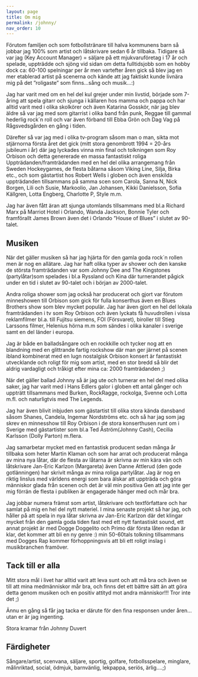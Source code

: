 ```yaml
---
layout: page
title: Om mig
permalink: /johnny/
nav_order: 10
---
```


Förutom familjen och som fotbollstränare till halva kommunens barn så jobbar jag 100% som artist och låtskrivare sedan 6 år tillbaka. 
Tidigare så var jag (Key Account Manager) = säljare på ett mjukvaruföretag i 17 år och spelade, uppträdde och sjöng vid sidan om detta fulltidsjobb som en hobby dock ca: 60-100 spelningar per år men vartefter åren gick så blev jag en mer etablerad artist på scenerna och kände att jag faktiskt kunde livnära mig på det ”roligaste” som finns...sång och musik...:) 

Jag har varit med om en hel del kul grejer under min livstid, började som 7-åring att spela gitarr och sjunga i källaren hos mamma och pappa och har alltid varit med i olika skolkörer och även Katarina Gosskör, när jag blev äldre så var jag med som gitarrist i olika band från punk, Reggae till gammal hederlig rock´n roll och var även förband till Ebba Grön och Dag Vag på Rågsvedsgården en gång i tiden.

Därefter så var jag med i olika tv-program såsom man o man, sikta mot stjärnorna första året det gick (mitt stora genombrott 1994 = 20-års jubileum i år) där jag lyckades vinna min final och tolkningen som Roy Orbison och detta genererade en massa fantastiskt roliga Uppträdanden/framträdanden med en hel del olika arrangemang från Sweden Hockeygames, de flesta båtarna såsom Viking Line, Silja, Birka etc., och som gästartist hos Robert Wells i globen och även enskilda uppträdanden tillsammans på samma scen som Carola, Sanna N, Nick Borgen, Lili och Susie, Markoolio, Jan Johansen, Kikki Danielsson, Sofia Källgren, Lotta Engberg, Charlotte P, Style m.m.

Jag har även fått äran att sjunga utomlands tillsammans med bl.a Richard Marx på Marriot Hotel i Orlando, Wanda Jackson, Bonnie Tyler och framförallt James Brown även det i Orlando ”House of Blues” i slutet av 90-talet.


## Musiken

När det gäller musiken så har jag hjärta för den gamla goda rock´n rollen men är nog en allätare. Jag har haft olika typer av shower och den kanske de största framträdanden var som Johnny Dee and The Kingstones (partylåtar)som spelades i bl.a Ryssland och Kina där turnerandet pågick under en tid i slutet av 90-talet och i början av 2000-talet.

Andra roliga shower som jag också har producerat och gjort var förutom minneshowen till Orbison som gick för fulla konserthus även en Blues Brothers show som blev mycket populär.
Jag har även gjort en hel del lokala framträdanden i tv som Roy Orbison och även lyckats få huvudrollen i vissa reklamfilmer bl.a. till Fujitsu siemens, FOI (Försvaret), biroller till Stieg Larssons filmer, Helenius hörna m.m som sändes i olika kanaler i sverige samt en del länder i europa. 

Jag är både en balladsångare och en rockkille och tycker nog att en blandning med en glittrande fartig rockshow där man ger järnet på scenen ibland kombinerat med en lugn nostalgisk Orbison konsert är fantastiskt utvecklande och roligt för mig som artist, med en stor bredd så blir det aldrig vardagligt och tråkigt efter mina ca: 2000 framträdanden ;)

När det gäller ballad Johnny så är jag ute och turnerar en hel del med olika saker, jag har varit med i Hans Edlers galor i globen ett antal gånger och uppträtt tillsammans med Burken, RockRagge, rockolga, Svenne och Lotta m.fl. och naturligtvis med The Legends.

Jag har även blivit inbjuden som gästartist till olika stora kända dansband såsom Shanes, Candela, Ingemar Nordströms etc. och så har jag som jag skrev en minnesshow till Roy Orbison i de stora konserthusen runt om i Sverige med gästartister som bl.a Ted Åström(Johnny Cash), Cecilia Karlsson (Dolly Parton) m.flera.

Jag samarbetar mycket med en fantastisk producent sedan många år tillbaka som heter Martin Klaman och som har arrat och producerat många av mina nya låtar, där de flesta av låtarna är skrivna av min kära vän och låtskrivare Jan-Eric Karlzon (Margareta) även Danne Attlerud (den gode gotlänningen) har skrivit många av mina roliga partylåtar.
Jag är nog en riktig linslus med världens energi som bara älskar att uppträda och göra människor glada från scenen och det är väl min positiva Gen att jag inte ger mig förrän de flesta i publiken är engagerade hänger med och mår bra.

Jag jobbar numera främst som artist, låtskrivare och textförfattare  och har samlat på mig en hel del nytt materiel. 
I mina senaste projekt så har jag, och håller på att spela in nya låtar skrivna av Jan-Eric Karlzon där det klingar mycket från den gamla goda tiden fast med ett nytt fantastiskt sound, ett annat projekt är med Dogge Doggelito och Primo där första låten redan är klar, det kommer att bli en ny genre :) min 50-60tals tolkning tillsammans med Dogges Rap kommer förhoppningsvis att bli ett roligt inslag i musikbranchen framöver.


## Tack till er alla

Mitt stora mål i livet har alltid varit att leva sunt och att må bra och även se till att mina medmänniskor mår bra, och finns det ett bättre sätt än att göra detta genom musiken och en positiv attityd mot andra människor!!!
Tror inte det ;)

Ännu en gång så får jag tacka er därute för den fina responsen under åren…utan er är jag ingenting.

Stora kramar från
Johnny Duvert


## Färdigheter

Sångare/artist, scenvana, säljare, sportig, golfare, fotbollsspelare, minglare, målinriktad, social, ödmjuk, barnvänlig, lekpappa, seriös, ärlig....;)


